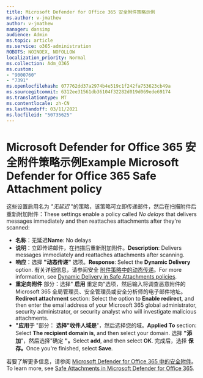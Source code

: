 ```yaml
---
title: Microsoft Defender for Office 365 安全附件策略示例
ms.author: v-jmathew
author: v-jmathew
manager: dansimp
audience: Admin
ms.topic: article
ms.service: o365-administration
ROBOTS: NOINDEX, NOFOLLOW
localization_priority: Normal
ms.collection: Adm_O365
ms.custom:
- "9000760"
- "7391"
ms.openlocfilehash: 077762dd37a2974b4e519c1f242fa753623cb49a
ms.sourcegitcommit: 6312ee31561db36104f32282d019d069ede69174
ms.translationtype: MT
ms.contentlocale: zh-CN
ms.lasthandoff: 03/11/2021
ms.locfileid: "50735625"
---
```

# <a name="example-microsoft-defender-for-office-365-safe-attachment-policy"></a><span data-ttu-id="18b14-102">Microsoft Defender for Office 365 安全附件策略示例</span><span class="sxs-lookup"><span data-stu-id="18b14-102">Example Microsoft Defender for Office 365 Safe Attachment policy</span></span>

<span data-ttu-id="18b14-103">这些设置启用名为 *"无延迟* "的策略，该策略可立即传递邮件，然后在扫描附件后重新附加附件：</span><span class="sxs-lookup"><span data-stu-id="18b14-103">These settings enable a policy called *No delays* that delivers messages immediately and then reattaches attachments after they're scanned:</span></span>

- <span data-ttu-id="18b14-104">**名称**：无延迟</span><span class="sxs-lookup"><span data-stu-id="18b14-104">**Name**: No delays</span></span>
- <span data-ttu-id="18b14-105">**说明**：立即传递邮件，在扫描后重新附加附件。</span><span class="sxs-lookup"><span data-stu-id="18b14-105">**Description**: Delivers messages immediately and reattaches attachments after scanning.</span></span>
- <span data-ttu-id="18b14-106">**响应**：选择 **"动态传递"** 选项。</span><span class="sxs-lookup"><span data-stu-id="18b14-106">**Response**: Select the **Dynamic Delivery** option.</span></span> <span data-ttu-id="18b14-107">有关详细信息，请参阅安全 [附件策略中的动态传递](https://go.microsoft.com/fwlink/?linkid=2092328)。</span><span class="sxs-lookup"><span data-stu-id="18b14-107">For more information, see [Dynamic Delivery in Safe Attachments policies](https://go.microsoft.com/fwlink/?linkid=2092328).</span></span>
- <span data-ttu-id="18b14-108">**重定向附件** 部分：选择" **启用** 重定向"选项，然后输入将调查恶意附件的 Microsoft 365 全局管理员、安全管理员或安全分析师的电子邮件地址。</span><span class="sxs-lookup"><span data-stu-id="18b14-108">**Redirect attachment** section: Select the option to **Enable redirect**, and then enter the email address of your Microsoft 365 global administrator, security administrator, or security analyst who will investigate malicious attachments.</span></span>
- <span data-ttu-id="18b14-109">**"应用于** "部分： **选择"收件人域是**"，然后选择您的域。</span><span class="sxs-lookup"><span data-stu-id="18b14-109">**Applied To** section: Select **The recipient domain is**, and then select your domain.</span></span> <span data-ttu-id="18b14-110">选择 **"添加**"，然后选择"确定 **"。**</span><span class="sxs-lookup"><span data-stu-id="18b14-110">Select **add**, and then select **OK**.</span></span> <span data-ttu-id="18b14-111">完成后，选择 **保存。**</span><span class="sxs-lookup"><span data-stu-id="18b14-111">Once you're finished, select **Save**.</span></span>

<span data-ttu-id="18b14-112">若要了解更多信息，请参阅 [Microsoft Defender for Office 365 中的安全附件](https://go.microsoft.com/fwlink/?linkid=2092213)。</span><span class="sxs-lookup"><span data-stu-id="18b14-112">To learn more, see [Safe Attachments in Microsoft Defender for Office 365](https://go.microsoft.com/fwlink/?linkid=2092213).</span></span>
